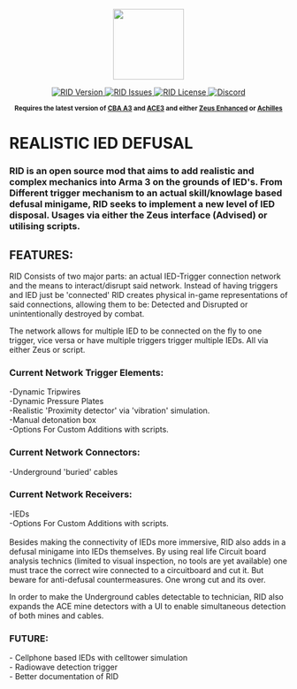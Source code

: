 <p align="center">
    <img src="https://github.com/Walthzer/RID/blob/master/extras/assets/logo/white/RID_LOGO.png" width="128">
</p>
<p align="center">
    <a href="https://github.com/Walthzer/RID/releases/latest">
        <img  alt="RID Version" src="https://img.shields.io/badge/Version-0.2.2-blue.svg?style=flat-square">
    </a>
    <a href="https://github.com/Walthzer/RID/issues">
        <img alt="RID Issues" src="https://img.shields.io/github/issues/Walthzer/RID?style=flat-square">
    </a>
    <a href="https://github.com/Walthzer/RID/blob/master/LICENSE">
        <img  alt="RID License" src="https://img.shields.io/badge/License-GPLv3-red.svg?style=flat-square">
    </a>
    <a href="https://discord.gg/qwH4CChjJQ">
        <img  alt="Discord" src="https://img.shields.io/discord/823292240532996096?style=flat-square">
    </a>
</p>

<p align="center">
    <sup><strong>Requires the latest version of <a href="https://github.com/CBATeam/CBA_A3/releases">CBA A3</a> and <a href="https://github.com/acemod/ACE3/releases">ACE3</a> and either <a href="https://github.com/zen-mod/ZEN/releases">Zeus Enhanced</a> or <a href="https://github.com/ArmaAchilles/Achilles/releases">Achilles</a><br/></strong></sup>
</p>

<p align="left">
<h1>REALISTIC IED DEFUSAL</h1>

<h3>RID is an open source mod that aims to add realistic and complex mechanics into Arma 3 on the grounds of IED's. From Different trigger mechanism to an actual skill/knowlage based defusal minigame, RID seeks to implement a new level of IED disposal. Usages via either the Zeus interface (Advised) or utilising scripts.</h3>

<h2>FEATURES:</h2>

RID Consists of two major parts: an actual IED-Trigger connection network and the means to interact/disrupt said network. Instead of having triggers and IED just be 'connected' RID creates physical in-game representations of said connections, allowing them to be: Detected and Disrupted or unintentionally destroyed by combat.

The network allows for multiple IED to be connected on the fly to one trigger, vice versa or have multiple triggers trigger multiple IEDs. All via either Zeus or script.

<h3>Current Network Trigger Elements:</h3>
-Dynamic Tripwires<br />
-Dynamic Pressure Plates<br />
-Realistic 'Proximity detector' via 'vibration' simulation.<br />
-Manual detonation box<br />
-Options For Custom Additions with scripts.<br />

<h3>Current Network Connectors:</h3>
-Underground 'buried' cables

<h3>Current Network Receivers:</h3>
-IEDs<br />
-Options For Custom Additions with scripts.<br />
<br />
Besides making the connectivity of IEDs more immersive, RID also adds in a defusal minigame into IEDs themselves.
By using real life Circuit board analysis technics (limited to visual inspection, no tools are yet available) one must trace the correct wire connected to a circuitboard and cut it. But beware for anti-defusal countermeasures. One wrong cut and its over.

In order to make the Underground cables detectable to technician, RID also expands the ACE mine detectors with a UI to enable simultaneous detection of both mines and cables.

<h3>FUTURE:</h3>
- Cellphone based IEDs with celltower simulation<br />
- Radiowave detection trigger<br />
- Better documentation of RID<br />
</p>


